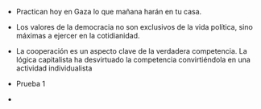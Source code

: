 - Practican hoy en Gaza lo que mañana harán en tu casa.

- Los valores de la democracia no son exclusivos de la vida política, sino máximas a ejercer en la cotidianidad.

- La cooperación es un aspecto clave de la verdadera competencia. La lógica capitalista ha desvirtuado la competencia convirtiéndola en una actividad individualista

- Prueba 1
- 